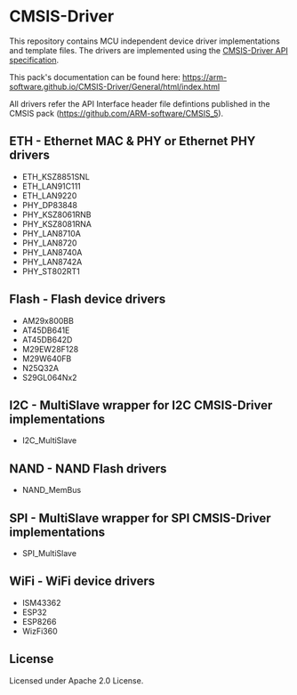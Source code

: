# CMSIS-Driver

This repository contains MCU independent device driver implementations and template files. 
The drivers are implemented using the [CMSIS-Driver API specification](http://arm-software.github.io/CMSIS_5/Driver/html/index.html).

This pack's documentation can be found here: https://arm-software.github.io/CMSIS-Driver/General/html/index.html

All drivers refer the API Interface header file defintions published in the CMSIS pack (https://github.com/ARM-software/CMSIS_5).

## ETH - Ethernet MAC & PHY or Ethernet PHY drivers
- ETH_KSZ8851SNL
- ETH_LAN91C111
- ETH_LAN9220
- PHY_DP83848
- PHY_KSZ8061RNB
- PHY_KSZ8081RNA
- PHY_LAN8710A
- PHY_LAN8720
- PHY_LAN8740A
- PHY_LAN8742A
- PHY_ST802RT1

## Flash - Flash device drivers
- AM29x800BB
- AT45DB641E
- AT45DB642D
- M29EW28F128
- M29W640FB
- N25Q32A
- S29GL064Nx2

## I2C - MultiSlave wrapper for I2C CMSIS-Driver implementations
- I2C_MultiSlave

## NAND - NAND Flash drivers
- NAND_MemBus

## SPI - MultiSlave wrapper for SPI CMSIS-Driver implementations
- SPI_MultiSlave

## WiFi - WiFi device drivers
- ISM43362
- ESP32
- ESP8266
- WizFi360

## License
Licensed under Apache 2.0 License.
